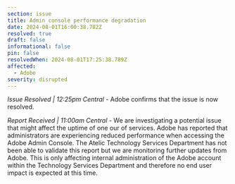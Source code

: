 ```yaml
---
section: issue
title: Admin console performance degradation
date: 2024-08-01T16:00:38.782Z
resolved: true
draft: false
informational: false
pin: false
resolvedWhen: 2024-08-01T17:25:38.789Z
affected:
  - Adobe
severity: disrupted
---
```

*Issue Resolved | 12:25pm Central* - Adobe confirms that the issue is now resolved.

*Report Received | 11:00am Central* - We are investigating a potential issue that might affect the uptime of one our of services. Adobe has reported that administrators are experiencing reduced performance when accessing the Adobe Admin Console. The Atelic Technology Services Department has not been able to validate this report but we are monitoring further updates from Adobe. This is only affecting internal administration of the Adobe account within the Technology Services Department and therefore no end user impact is expected at this time.